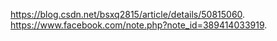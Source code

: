 https://blog.csdn.net/bsxq2815/article/details/50815060.  
https://www.facebook.com/note.php?note_id=389414033919. 
